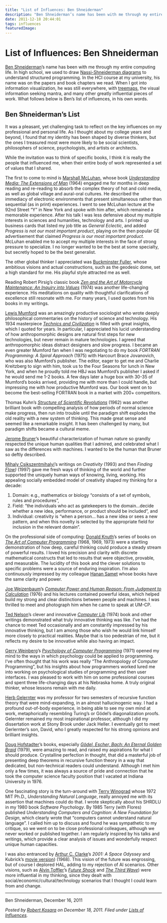 ```yaml
---
title: "List of Influences: Ben Shneiderman"
description: "Ben Shneiderman’s name has been with me through my entire computing life. In high school, we used to draw Nassi-Shneiderman diagrams to understand structured programming. In the HCI course at my university, his name was on the papers and book chapters we read. When I got into information visualization, he was still everywhere, with treemaps, the visual information seeking mantra, and many other greatly influential pieces of work. What follows below is Ben’s list of influences, in his own words."
date: 2011-12-18 20:44:01
tags: influences
featuredImage: 
---
```


# List of Influences: Ben Shneiderman

<a href="http://www.cs.umd.edu/~ben/">Ben Shneiderman</a>’s name has been with me through my entire computing life. In high school, we used to draw <a href="http://en.wikipedia.org/wiki/Nassi–Shneiderman_diagram">Nassi-Shneiderman diagrams</a> to understand structured programming. In the HCI course at my university, his name was on the papers and book chapters we read. When I got into information visualization, he was still everywhere, with <a href="http://www.cs.umd.edu/hcil/treemap-history/">treemaps</a>, the visual information seeking mantra, and many other greatly influential pieces of work. What follows below is Ben’s list of influences, in his own words.

## Ben Shneiderman’s List

It was a pleasant, yet challenging task to reflect on the key influences on my professional and personal life.  As I thought about my college years and beyond, I found that my identity has been shaped by diverse thinkers, but the ones I treasured most were more likely to be social scientists, philosophers of science, psychologists, and artists or architects.

While the invitation was to think of specific books, I think it is really the people that influenced me, when their entire body of work represented a set of values that I shared.

The first to come to mind is <a href="http://en.wikipedia.org/wiki/Marshall_McLuhan">Marshall McLuhan</a>, whose book <a href="http://en.wikipedia.org/wiki/Understanding_Media:_The_Extensions_of_Man"><em>Understanding Media: The Extensions of Man</em></a> (1964) engaged me for months in deep reading and re-reading to absorb the complex theory of hot and cold media, as well as global village and aural-oral cultures. He described the immediacy of electronic environments that present simultaneous rather than sequential (as in print) experiences.  I went to see McLuhan lecture at the 92nd Street “Y” in New York and spoke with him after, which remained a memorable experience.  After his talk I was less defensive about my multiple interests in sciences and humanities, technology and arts.  I printed up business cards that listed my job title as <em>General Eclectic</em>, and added <em>Progress is not our most important product</em>, playing on the then popular GE advertisement that claimed <em>Progress is our most important product.</em>  McLuhan enabled me to accept my multiple interests in the face of strong pressure to specialize.  I no longer wanted to be the best at some specialty, but secretly hoped to be the best generalist.

The other global thinker I appreciated was <a href="http://en.wikipedia.org/wiki/Buckminster_Fuller">Buckminster Fuller</a>, whose ambitious visions and actual constructions, such as the geodesic dome, set a high standard for me.  His playful style attracted me as well.

Reading Robert Pirsig’s classic book <a href="http://en.wikipedia.org/wiki/Zen_and_the_Art_of_Motorcycle_Maintenance"><em>Zen and the Art of Motorcycle Maintenance: An Inquiry into Values</em></a> (1974) was another life-changing experience.  His meditations on quality with thoughtful clarifications of excellence still resonate with me.  For many years, I used quotes from his books in my writings.

<a href="http://en.wikipedia.org/wiki/Lewis_Mumford">Lewis Mumford</a> was an amazingly productive sociologist who wrote deeply philosophical commentaries on the history of science and technology. His 1934 masterpiece <a href="http://en.wikipedia.org/wiki/Technics_and_Civilization"><em>Technics and Civilization</em></a> is filled with great insights, which I quoted for years.  In particular, I appreciated his lucid understanding of how anthropomorphic designs are natural first steps for new technologies, but never remain in mature technologies.  I agreed that anthropomorphic ideas distract designers and slow progress.  I became an even greater Mumford fan when I was negotiating to do my book <em>FORTRAN Programming: A Spiral Approach</em> (1975) with  Harcourt Brace Jovanovich, who was also Mumford’s publisher.  The editor, eager to get me and Charlie Kreitzberg to sign with him, took us to the Four Seasons for lunch in New York, and when he proudly told me HBJ was Mumford’s publisher I asked if he would send me 1-2 books.  A few days later a huge box with 30-35 of Mumford’s books arrived, providing me with more than I could handle, but impressing me with how productive Mumford was.  Our book went on to become the best-selling FORTRAN book in a market with 200+ competitors.

Thomas Kuhn’s <a href="http://en.wikipedia.org/wiki/The_Structure_of_Scientific_Revolutions"><em>Structure of Scientific Revolutions</em></a> (1962) was another brilliant book with compelling analysis of how periods of normal science make progress, then run into trouble until the paradigm shift explodes the old reality with a new system of thinking.  This made great sense and seemed like a remarkable insight.  It has been challenged by many, but paradigm shifts became a cultural meme.

<a href="http://en.wikipedia.org/wiki/Jerome_Bruner">Jerome Bruner</a>’s beautiful characterization of human nature so grandly respected the unique human qualities that I admired, and celebrated what I saw as the differences with machines.  I wanted to be the human that Bruner so deftly described.

<a href="http://en.wikipedia.org/wiki/Mihaly_Csikszentmihalyi">Mihaly Csikszentmihalyi</a>’s writings on <em>Creativity</em> (1993) and then <em>Finding <a href="http://en.wikipedia.org/wiki/Flow_(psychology">Flow</a>)</em> (1997) gave me fresh ways of thinking of the world and further supported the uniquely human ways of knowing, living, working.  His appealing socially embedded model of creativity shaped my thinking for a decade:
<ol>
	<li>Domain: e.g., mathematics or biology “consists of a set of symbols, rules and procedures”,</li>
	<li>Field: “the individuals who act as gatekeepers to the domain…decide whether a new idea, performance, or product should be included”, and</li>
	<li>Individual: creativity is “when a person… has a new idea or sees a new pattern, and when this novelty is selected by the appropriate field for inclusion in the relevant domain”.</li>
</ol>
On the professional side of computing:
<a href="http://en.wikipedia.org/wiki/Donald_Knuth">Donald Knuth</a>’s series of books on <a href="http://en.wikipedia.org/wiki/The_Art_of_Computer_Programming"><em>The Art of Computer Programming</em></a> (1968, 1969, 1973) were a startling demonstration of how deep, careful thinking could produce a steady stream of powerful results.  I loved his precision and clarity with discrete mathematical constructs that led to results that were objective, provable, and measurable. The lucidity of this book and the clever solutions to specific problems were a source of enduring inspiration.  I’m also continuously  impressed by my colleague <a href="http://www.cs.umd.edu/~hjs/">Hanan Samet</a> whose books have the same clarity and power.

<a href="http://en.wikipedia.org/wiki/Joseph_Weizenbaum">Joe Weizenbaum</a>’s <a href="http://en.wikipedia.org/wiki/Computer_Power_and_Human_Reason"><em>Computer Power and Human Reason: From Judgment to Calculation</em></a> (1976) and his lectures contained powerful ideas, which helped build my strong and clear distinctions between people and machines.  I was thrilled to meet and photograph him when he came to speak at UM-CP.

<a href="http://en.wikipedia.org/wiki/Ted_Nelson">Ted Nelson</a>’s clever and innovative <a href="http://en.wikipedia.org/wiki/Computer_Lib_/_Dream_Machines"><em>Computer Lib</em></a> (1974) book and other writings demonstrated what truly innovative thinking was like.  I’ve had the chance to meet Ted occasionally and am constantly impressed by his innovative thinking, but I am among those who wish he would link himself more closely to practical realities.  Maybe that is too pedestrian of me, but it reflects my desire to be innovative while also having an impact.

<a href="http://en.wikipedia.org/wiki/Gerald_Weinberg">Gerry Weinberg</a>’s <a href="http://www.geraldmweinberg.com/Site/Programming_Psychology.html"><em>Psychology of Computer Programming</em></a> (1971) opened my mind to the ways in which psychology could be applied to programming.  I’ve often thought that his work was really “The Anthropology of Computer Programming”, but his insights about how programmers worked lured me into working on psychological studies of programming and then user interfaces.  I was pleased to work with him on some professional courses and spent three life-changing days at his Nebraska home.  A truly original thinker, whose lessons remain with me daily.

<a href="http://en.wikipedia.org/wiki/Herbert_Gelernter">Herb Gelernter</a> was my professor for two semesters of recursive function theory that were mind-expanding, in an almost hallucinogenic way.  I had a profound out-of-body experience, in being able to see my own mind at work, metaphorically resembling Turing’s or Gödel’s diagonalization proofs.  Gelernter remained my most inspirational professor, although I did my dissertation work at Stony Brook under Jack Heller.  I eventually got to meet Gerlernter’s son, David, who I greatly respected for his strong opinions and brilliant insights.

<a href="http://en.wikipedia.org/wiki/Douglas_Hofstadter">Doug Hofstadter</a>’s books, especially <a href="http://en.wikipedia.org/wiki/Gödel,_Escher,_Bach"><em>Gödel, Escher, Bach: An Eternal Golden Braid</em></a> (1979), were amazing to read, and raised my aspirations for what I should produce.  Crystalline perfection in thought, that did a masterful job of presenting deep theorems in recursive function theory in a way that dedicated, but non-technical readers could understand.  Although I met him only a few times, it was always a source of pride and connection that he took the computer science faculty position that I vacated at Indiana University in 1976.

One fascinating story is the turn-around with <a href="http://en.wikipedia.org/wiki/Terry_Winograd">Terry Winograd</a> whose 1972 MIT Ph.D., <em>Understanding Natural Language</em>, really annoyed me with its assertion that machines could do that.  I wrote skeptically about his SHRDLU in my 1980 book <em>Software Psychology</em>.  By 1985 Terry (with Flores) published <em>Understanding Computers and Cognition: A New Foundation for Design</em>, which clearly wrote that “computers cannot understand natural language”.  I called him up to discuss and found he was sympathetic to my critique, so we went on to be close professional colleagues, although we never worked or published together.  I am regularly inspired by his talks and writings, which provide a clear analysis of issues and wonderfully respect unique human capacities.

I was also entranced by <a href="http://en.wikipedia.org/wiki/Arthur_C._Clarke">Arthur C. Clarke</a>’s <em>2001: A Space Odyssey</em> and Kubrick’s <a href="http://en.wikipedia.org/wiki/2001:_A_Space_Odyssey_(film">movie version</a>) (1968).  This vision of the future was engrossing, but of course I deplored HAL, adding to my rejection of AI scenarios.  Other visions, such as <a href="http://en.wikipedia.org/wiki/Alvin_Toffler">Alvin Toffler</a>’s <a href="http://en.wikipedia.org/wiki/Future_Shock"><em>Future Shock</em></a> and <a href="http://en.wikipedia.org/wiki/The_Third_Wave_(book"><em>The Third Wave</em></a>) were more influential in my thinking, since they dealt with social/economic/cultural/technology scenarios that I thought I could learn from and change.

<hr />

Ben Shneiderman, December 16, 2011


_Posted by <a href="/about">Robert Kosara</a> on December 18, 2011. Filed under [Lists of Influences](/tag/influences)._


